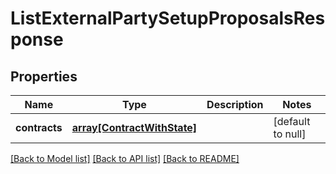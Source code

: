 # ListExternalPartySetupProposalsResponse

## Properties
Name | Type | Description | Notes
------------ | ------------- | ------------- | -------------
**contracts** | [**array[ContractWithState]**](ContractWithState.md) |  | [default to null]

[[Back to Model list]](../README.md#documentation-for-models) [[Back to API list]](../README.md#documentation-for-api-endpoints) [[Back to README]](../README.md)


